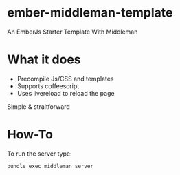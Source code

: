 ember-middleman-template
========================

An EmberJs Starter Template With Middleman

What it does
============
- Precompile Js/CSS and templates
- Supports coffeescript
- Uses livereload to reload the page

Simple & straitforward


How-To
======
To run the server type:

`bundle exec middleman server`

